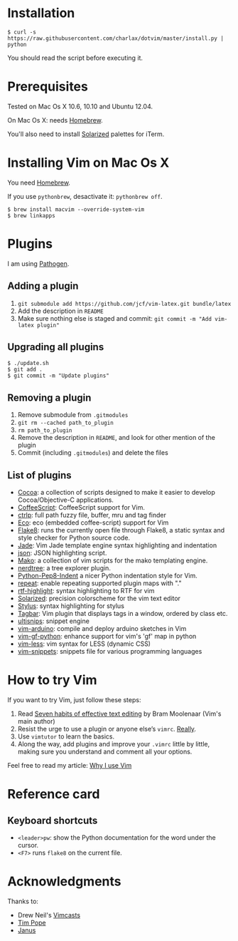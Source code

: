 Installation
============

    $ curl -s https://raw.githubusercontent.com/charlax/dotvim/master/install.py | python

You should read the script before executing it.

Prerequisites
=============

Tested on Mac Os X 10.6, 10.10 and Ubuntu 12.04.

On Mac Os X: needs [Homebrew](http://mxcl.github.com/homebrew/).

You'll also need to install
[Solarized](http://ethanschoonover.com/solarized) palettes for iTerm.

Installing Vim on Mac Os X
==========================

You need [Homebrew](http://mxcl.github.com/homebrew/).

If you use `pythonbrew`, desactivate it: `pythonbrew off`.

    $ brew install macvim --override-system-vim
    $ brew linkapps

Plugins
=======

I am using [Pathogen](https://github.com/tpope/vim-pathogen).

Adding a plugin
---------------

1. `git submodule add https://github.com/jcf/vim-latex.git bundle/latex`
2. Add the description in `README`
3. Make sure nothing else is staged and commit: `git commit -m "Add vim-latex plugin"`

Upgrading all plugins
---------------------

    $ ./update.sh
    $ git add .
    $ git commit -m "Update plugins"

Removing a plugin
-----------------

1. Remove submodule from `.gitmodules`
2. `git rm --cached path_to_plugin`
3. `rm path_to_plugin`
4. Remove the description in `README`, and look for other mention of the plugin
5. Commit (including `.gitmodules`) and delete the files

List of plugins
---------------

* [Cocoa](http://www.vim.org/scripts/script.php?script_id=2674): a collection
  of scripts designed to make it easier to develop Cocoa/Objective-C
  applications.
* [CoffeeScript](https://github.com/kchmck/vim-coffee-script): CoffeeScript
  support for Vim.
* [ctrlp](https://github.com/kien/ctrlp.vim): full path fuzzy file, buffer, mru
  and tag finder
* [Eco](https://github.com/AndrewRadev/vim-eco): eco (embedded coffee-script)
  support for Vim
* [Flake8](https://github.com/nvie/vim-flake8): runs the currently open file
  through Flake8, a static syntax and style checker for Python source code.
* [Jade](https://github.com/digitaltoad/vim-jade.git): Vim Jade template engine
  syntax highlighting and indentation
* [json](https://github.com/elzr/vim-json): JSON highlighting script.
* [Mako](https://github.com/sophacles/vim-bundle-mako): a collection of vim
  scripts for the mako templating engine.
* [nerdtree](https://github.com/scrooloose/nerdtree): a tree explorer plugin.
* [Python-Pep8-Indent](https://github.com/hynek/vim-python-pep8-indent) a nicer
  Python indentation style for Vim.
* [repeat](https://github.com/tpope/vim-repeat): enable repeating supported
  plugin maps with "."
* [rtf-highlight](https://github.com/jdonaldson/rtf-highlight.git): syntax
  highlighting to RTF for vim
* [Solarized](https://github.com/altercation/vim-colors-solarized): precision
  colorscheme for the vim text editor
* [Stylus](https://github.com/wavded/vim-stylus): syntax highlighting for
  stylus
* [Tagbar](https://github.com/majutsushi/tagbar): Vim plugin that displays tags
  in a window, ordered by class etc.
* [ultisnips](https://github.com/SirVer/ultisnips): snippet engine
* [vim-arduino](https://github.com/sinisterstuf/vim-arduino.git): compile and
  deploy arduino sketches in Vim
* [vim-gf-python](https://github.com/mkomitee/vim-gf-python.git): enhance
  support for vim's 'gf' map in python
* [vim-less](https://github.com/groenewege/vim-less): vim syntax for LESS
  (dynamic CSS)
* [vim-snippets](https://github.com/honza/vim-snippets): snippets file for various
  programming languages

How to try Vim
==============

If you want to try Vim, just follow these steps:

1. Read [Seven habits of effective text
   editing](http://www.moolenaar.net/habits.html) by Bram Moolenaar (Vim's main
   author)
2. Resist the urge to use a plugin or anyone else’s `vimrc`.
   [Really](http://mislav.uniqpath.com/2011/12/vim-revisited/).
3. Use `vimtutor` to learn the basics.
4. Along the way, add plugins and improve your `.vimrc` little by little,
   making sure you understand and comment all your options.

Feel free to read my article: [Why I use
Vim](http://blog.d3in.org/post/14220797290/why-i-keep-on-using-vim-instead-of-going-back-to)

Reference card
==============

Keyboard shortcuts
------------------

* `<leader>pw`: show the Python documentation for the word under the cursor.
* `<F7>` runs `flake8` on the current file.

Acknowledgments
===============

Thanks to:

* Drew Neil's [Vimcasts](http://vimcasts.org/)
* [Tim Pope](http://tbaggery.com/)
* [Janus](https://github.com/carlhuda/janus)
